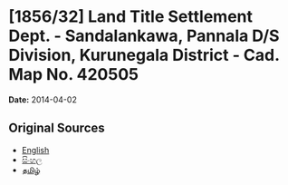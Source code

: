 # [1856/32] Land Title Settlement Dept. - Sandalankawa, Pannala D/S Division, Kurunegala District - Cad. Map No. 420505

**Date:** 2014-04-02

## Original Sources

- [English](https://documents.gov.lk/view/extra-gazettes/2014/4/1856-32_E.pdf)
- [සිංහල](https://documents.gov.lk/view/extra-gazettes/2014/4/1856-32_S.pdf)
- [தமிழ்](https://documents.gov.lk/view/extra-gazettes/2014/4/1856-32_T.pdf)
